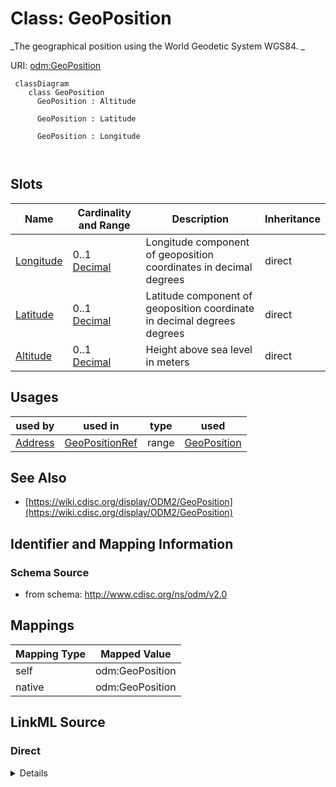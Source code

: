 # Class: GeoPosition


_The geographical position using the World Geodetic System WGS84. _





URI: [odm:GeoPosition](http://www.cdisc.org/ns/odm/v2.0/GeoPosition)



```mermaid
 classDiagram
    class GeoPosition
      GeoPosition : Altitude
        
      GeoPosition : Latitude
        
      GeoPosition : Longitude
        
      
```




<!-- no inheritance hierarchy -->


## Slots

| Name | Cardinality and Range | Description | Inheritance |
| ---  | --- | --- | --- |
| [Longitude](Longitude.md) | 0..1 <br/> [Decimal](Decimal.md) | Longitude component of geoposition coordinates in decimal degrees | direct |
| [Latitude](Latitude.md) | 0..1 <br/> [Decimal](Decimal.md) | Latitude component of geoposition coordinate in decimal degrees degrees | direct |
| [Altitude](Altitude.md) | 0..1 <br/> [Decimal](Decimal.md) | Height above sea level in meters | direct |





## Usages

| used by | used in | type | used |
| ---  | --- | --- | --- |
| [Address](Address.md) | [GeoPositionRef](GeoPositionRef.md) | range | [GeoPosition](GeoPosition.md) |






## See Also

* [https://wiki.cdisc.org/display/ODM2/GeoPosition](https://wiki.cdisc.org/display/ODM2/GeoPosition)

## Identifier and Mapping Information







### Schema Source


* from schema: http://www.cdisc.org/ns/odm/v2.0





## Mappings

| Mapping Type | Mapped Value |
| ---  | ---  |
| self | odm:GeoPosition |
| native | odm:GeoPosition |





## LinkML Source

<!-- TODO: investigate https://stackoverflow.com/questions/37606292/how-to-create-tabbed-code-blocks-in-mkdocs-or-sphinx -->

### Direct

<details>
```yaml
name: GeoPosition
description: 'The geographical position using the World Geodetic System WGS84. '
from_schema: http://www.cdisc.org/ns/odm/v2.0
see_also:
- https://wiki.cdisc.org/display/ODM2/GeoPosition
slots:
- Longitude
- Latitude
- Altitude
slot_usage:
  Longitude:
    name: Longitude
    description: Longitude component of geoposition coordinates in decimal degrees.
      May require conversion from degrees, minutes, seconds format.
    comments:
    - 'Optional

      range:decimal'
    domain_of:
    - GeoPosition
    range: decimal
  Latitude:
    name: Latitude
    description: 'Latitude component of geoposition coordinate in decimal degrees
      degrees. May require conversion from degrees, minutes, seconds format. '
    comments:
    - 'Optional

      range:decimal'
    domain_of:
    - GeoPosition
    range: decimal
  Altitude:
    name: Altitude
    description: Height above sea level in meters.
    comments:
    - 'Optional

      range:decimal'
    domain_of:
    - GeoPosition
    range: decimal
class_uri: odm:GeoPosition

```
</details>

### Induced

<details>
```yaml
name: GeoPosition
description: 'The geographical position using the World Geodetic System WGS84. '
from_schema: http://www.cdisc.org/ns/odm/v2.0
see_also:
- https://wiki.cdisc.org/display/ODM2/GeoPosition
slot_usage:
  Longitude:
    name: Longitude
    description: Longitude component of geoposition coordinates in decimal degrees.
      May require conversion from degrees, minutes, seconds format.
    comments:
    - 'Optional

      range:decimal'
    domain_of:
    - GeoPosition
    range: decimal
  Latitude:
    name: Latitude
    description: 'Latitude component of geoposition coordinate in decimal degrees
      degrees. May require conversion from degrees, minutes, seconds format. '
    comments:
    - 'Optional

      range:decimal'
    domain_of:
    - GeoPosition
    range: decimal
  Altitude:
    name: Altitude
    description: Height above sea level in meters.
    comments:
    - 'Optional

      range:decimal'
    domain_of:
    - GeoPosition
    range: decimal
attributes:
  Longitude:
    name: Longitude
    description: Longitude component of geoposition coordinates in decimal degrees.
      May require conversion from degrees, minutes, seconds format.
    comments:
    - 'Optional

      range:decimal'
    from_schema: http://www.cdisc.org/ns/odm/v2.0
    rank: 1000
    alias: Longitude
    owner: GeoPosition
    domain_of:
    - GeoPosition
    range: decimal
  Latitude:
    name: Latitude
    description: 'Latitude component of geoposition coordinate in decimal degrees
      degrees. May require conversion from degrees, minutes, seconds format. '
    comments:
    - 'Optional

      range:decimal'
    from_schema: http://www.cdisc.org/ns/odm/v2.0
    rank: 1000
    alias: Latitude
    owner: GeoPosition
    domain_of:
    - GeoPosition
    range: decimal
  Altitude:
    name: Altitude
    description: Height above sea level in meters.
    comments:
    - 'Optional

      range:decimal'
    from_schema: http://www.cdisc.org/ns/odm/v2.0
    rank: 1000
    alias: Altitude
    owner: GeoPosition
    domain_of:
    - GeoPosition
    range: decimal
class_uri: odm:GeoPosition

```
</details>